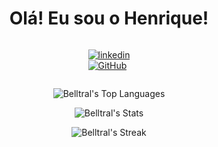 <h1 align="center">Olá! Eu sou o Henrique!</h1>

<div style="display: flex; justify-content: center;">

[![linkedin](https://img.shields.io/badge/linkedin-000?style=for-the-badge&logo=linkedin&logoColor=blue)](https://www.linkedin.com/in/henrique-reis-/)
<br>
[![GitHub](https://img.shields.io/badge/GitHub-000?style=for-the-badge&logo=github&logoColor=white)](https://github.com/Belltral)
</div>

<div align="center">

![Belltral's Top Languages](https://github-readme-stats.vercel.app/api/top-langs/?username=Belltral&theme=vue-dark&show_icons=true&hide_border=true&layout=compact)

![Belltral's Stats](https://github-readme-stats.vercel.app/api?username=Belltral&theme=vue-dark&show_icons=true&hide_border=true&count_private=true)

![Belltral's Streak](https://github-readme-streak-stats.herokuapp.com/?user=Belltral&theme=vue-dark&hide_border=true)

</div>
